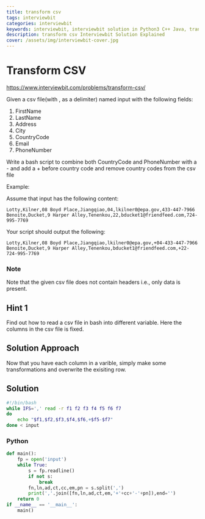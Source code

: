 ```yaml
---
title: transform csv
tags: interviewbit
categories: interviewbit
keywords: interviewbit, interviewbit solution in Python3 C++ Java, transform csv solution
description: transform csv Interviewbit Solution Explained
cover: /assets/img/interviewbit-cover.jpg
---
```


# Transform CSV

https://www.interviewbit.com/problems/transform-csv/

Given a csv file(with , as a delimiter) named input with the following fields:

1. FirstName
2. LastName
3. Address
4. City
5. CountryCode
6. Email
7. PhoneNumber

Write a bash script to combine both CountryCode and PhoneNumber with a - and add a + before country code and remove country codes from the csv file

Example:

Assume that input has the following content:

```
Lotty,Kilner,08 Boyd Place,Jiangqiao,04,lkilner0@epa.gov,433-447-7966
Benoite,Ducket,9 Harper Alley,Tenenkou,22,bducket1@friendfeed.com,724-995-7769
```

Your script should output the following:

```
Lotty,Kilner,08 Boyd Place,Jiangqiao,lkilner0@epa.gov,+04-433-447-7966
Benoite,Ducket,9 Harper Alley,Tenenkou,bducket1@friendfeed.com,+22-724-995-7769
```

### Note
Note that the given csv file does not contain headers i.e., only data is present.

## Hint 1

Find out how to read a csv file in bash into different variable. Here the columns in the csv file is fixed.

## Solution Approach

Now that you have each column in a varible, simply make some transformations and overwrite the exisiting row.

## Solution
```bash
#!/bin/bash
while IFS=',' read -r f1 f2 f3 f4 f5 f6 f7
do
    echo "$f1,$f2,$f3,$f4,$f6,+$f5-$f7"
done < input
```

### Python
```python
def main():
    fp = open('input')
    while True:
        s = fp.readline()
        if not s:
            break
        fn,ln,ad,ct,cc,em,pn = s.split(',')
        print(','.join([fn,ln,ad,ct,em,'+'+cc+'-'+pn]),end='')
    return 0
if __name__ == '__main__':
    main()
```

